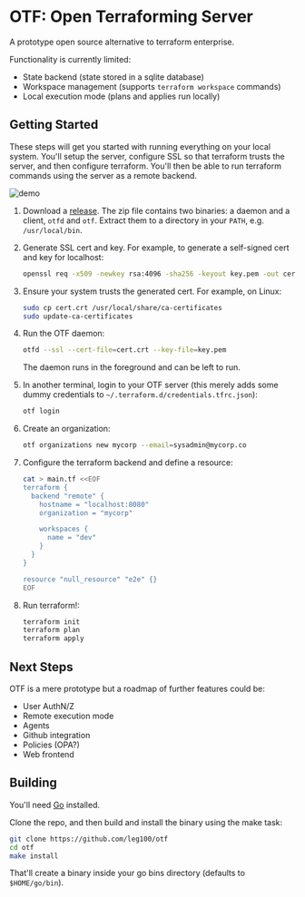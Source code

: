 # OTF: Open Terraforming Server

A prototype open source alternative to terraform enterprise.

Functionality is currently limited:

* State backend (state stored in a sqlite database)
* Workspace management (supports `terraform workspace` commands)
* Local execution mode (plans and applies run locally)

## Getting Started

These steps will get you started with running everything on your local system. You'll setup the server, configure SSL so that terraform trusts the server, and then configure terraform. You'll then be able to run terraform commands using the server as a remote backend.

![demo](https://user-images.githubusercontent.com/75728/122782051-49d58200-d2a8-11eb-93d4-87ba353033e1.gif)

1. Download a [release](https://github.com/leg100/otf/releases). The zip file contains two binaries: a daemon and a client, `otfd` and `otf`. Extract them to a directory in your `PATH`, e.g. `/usr/local/bin`.
1. Generate SSL cert and key. For example, to generate a self-signed cert and key for localhost:

    ```bash
    openssl req -x509 -newkey rsa:4096 -sha256 -keyout key.pem -out cert.crt -days 365 -nodes -subj '/CN=localhost' -addext 'subjectAltName=DNS:localhost'
    ```
    
1. Ensure your system trusts the generated cert. For example, on Linux:

    ```bash
    sudo cp cert.crt /usr/local/share/ca-certificates
    sudo update-ca-certificates
    ```
    
1. Run the OTF daemon:

    ```bash
    otfd --ssl --cert-file=cert.crt --key-file=key.pem
    ```
   
   The daemon runs in the foreground and can be left to run.
      
1. In another terminal, login to your OTF server (this merely adds some dummy credentials to `~/.terraform.d/credentials.tfrc.json`):

   ```bash
   otf login
   ```
   
1. Create an organization:

   ```bash
   otf organizations new mycorp --email=sysadmin@mycorp.co
   ```

1. Configure the terraform backend and define a resource:

    ```bash
    cat > main.tf <<EOF
    terraform {
      backend "remote" {
        hostname = "localhost:8080"
        organization = "mycorp"

        workspaces {
          name = "dev"
        }
      }
    }
    
    resource "null_resource" "e2e" {}
    EOF
    ```
    
1. Run terraform!:

   ```bash
   terraform init
   terraform plan
   terraform apply
   ```

## Next Steps

OTF is a mere prototype but a roadmap of further features could be:

* User AuthN/Z
* Remote execution mode
* Agents
* Github integration
* Policies (OPA?)
* Web frontend

## Building

You'll need [Go](https://golang.org/doc/install) installed.

Clone the repo, and then build and install the binary using the make task:

```bash
git clone https://github.com/leg100/otf
cd otf
make install
```

That'll create a binary inside your go bins directory (defaults to `$HOME/go/bin`).

